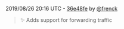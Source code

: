 2019/08/26 20:16 UTC - [36e48fe](https://github.com/hassio-addons/addon-wireguard/commit/36e48fec7f464d5a9eab137dd35650cbf37b18b3) by [@frenck](https://github.com/frenck)
> :sparkles: Adds support for forwarding traffic 

